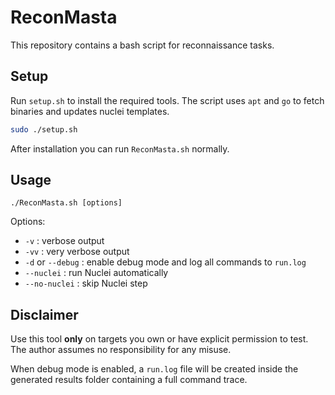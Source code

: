 # ReconMasta

This repository contains a bash script for reconnaissance tasks.

## Setup

Run `setup.sh` to install the required tools. The script uses `apt` and `go` to fetch binaries and updates nuclei templates.

```bash
sudo ./setup.sh
```

After installation you can run `ReconMasta.sh` normally.

## Usage

```
./ReconMasta.sh [options]
```

Options:

- `-v`    : verbose output
- `-vv`   : very verbose output
- `-d` or `--debug` : enable debug mode and log all commands to `run.log`
- `--nuclei` : run Nuclei automatically
- `--no-nuclei` : skip Nuclei step

## Disclaimer

Use this tool **only** on targets you own or have explicit permission to test. The author assumes no responsibility for any misuse.

When debug mode is enabled, a `run.log` file will be created inside the generated
results folder containing a full command trace.

